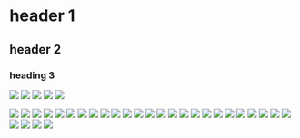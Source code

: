 # header 1

## header 2

### heading 3


![](https://picsum.photos/200/300?random=1)
![](https://picsum.photos/200/300?random=2)
![](https://picsum.photos/200/300?random=3)
![](https://picsum.photos/200/300?random=4)
![](https://picsum.photos/200/300?random=5)

<img src="https://picsum.photos/200/300?random=6" loading="lazy">
<img src="https://picsum.photos/200/300?random=7" loading="lazy">
<img src="https://picsum.photos/200/300?random=8" loading="lazy">
<img src="https://picsum.photos/200/300?random=9" loading="lazy">
<img src="https://picsum.photos/200/300?random=10" loading="lazy">
<img src="https://picsum.photos/200/300?random=11" loading="lazy">
<img src="https://picsum.photos/200/300?random=12" loading="lazy">
<img src="https://picsum.photos/200/300?random=13" loading="lazy">
<img src="https://picsum.photos/200/300?random=14" loading="lazy">
<img src="https://picsum.photos/200/300?random=15" loading="lazy">
<img src="https://picsum.photos/200/300?random=16" loading="lazy">
<img src="https://picsum.photos/200/300?random=17" loading="lazy">
<img src="https://picsum.photos/200/300?random=18" loading="lazy">
<img src="https://picsum.photos/200/300?random=19" loading="lazy">
<img src="https://picsum.photos/200/300?random=20" loading="lazy">
<img src="https://picsum.photos/200/300?random=21" loading="lazy">
<img src="https://picsum.photos/200/300?random=22" loading="lazy">
<img src="https://picsum.photos/200/300?random=23" loading="lazy">
<img src="https://picsum.photos/200/300?random=24" loading="lazy">
<img src="https://picsum.photos/200/300?random=25" loading="lazy">
<img src="https://picsum.photos/200/300?random=26" loading="lazy">
<img src="https://picsum.photos/200/300?random=27" loading="lazy">
<img src="https://picsum.photos/200/300?random=28" loading="lazy">
<img src="https://picsum.photos/200/300?random=29" loading="lazy">
<img src="https://picsum.photos/200/300?random=30" loading="lazy">
<img src="https://picsum.photos/200/300?random=31" loading="lazy">
<img src="https://picsum.photos/200/300?random=32" loading="lazy">
<img src="https://picsum.photos/200/300?random=33" loading="lazy">
<img src="https://picsum.photos/200/300?random=34" loading="lazy">
